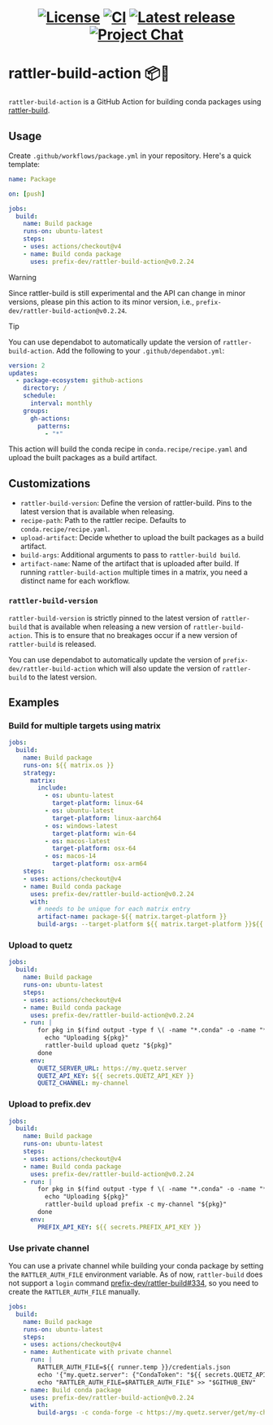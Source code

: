 <h1 align="center">

[![License][license-badge]][license]
[![CI][test-badge]][test]
[![Latest release][latest-release-badge]][releases]
[![Project Chat][chat-badge]][chat-url]

[license-badge]: https://img.shields.io/github/license/prefix-dev/rattler-build-action?style=flat-square
[license]: ./LICENSE
[test-badge]: https://img.shields.io/github/actions/workflow/status/prefix-dev/rattler-build-action/test.yml?style=flat-square
[test]: https://github.com/prefix-dev/rattler-build-action/actions/
[latest-release-badge]: https://img.shields.io/github/v/tag/prefix-dev/rattler-build-action?style=flat-square&label=latest&sort=semver
[releases]: https://github.com/prefix-dev/rattler-build-action/releases
[chat-badge]: https://img.shields.io/discord/1082332781146800168.svg?label=&logo=discord&logoColor=ffffff&color=7389D8&labelColor=6A7EC2&style=flat-square
[chat-url]: https://discord.gg/kKV8ZxyzY4

</h1>

# rattler-build-action 📦🐍

`rattler-build-action` is a GitHub Action for building conda packages using [rattler-build](https://github.com/prefix-dev/rattler-build).

## Usage

Create `.github/workflows/package.yml` in your repository. Here's a quick template:

```yml
name: Package

on: [push]

jobs:
  build:
    name: Build package
    runs-on: ubuntu-latest
    steps:
    - uses: actions/checkout@v4
    - name: Build conda package
      uses: prefix-dev/rattler-build-action@v0.2.24
```

> [!WARNING]
> Since rattler-build is still experimental and the API can change in minor versions, please pin this action to its minor version, i.e., `prefix-dev/rattler-build-action@v0.2.24`.

> [!TIP]
> You can use dependabot to automatically update the version of `rattler-build-action`. Add the following to your `.github/dependabot.yml`:
>
> ```yml
> version: 2
> updates:
>   - package-ecosystem: github-actions
>     directory: /
>     schedule:
>       interval: monthly
>     groups:
>       gh-actions:
>         patterns:
>           - "*"
> ```

This action will build the conda recipe in `conda.recipe/recipe.yaml` and upload the built packages as a build artifact.

## Customizations

- `rattler-build-version`: Define the version of rattler-build. Pins to the latest version that is available when releasing.
- `recipe-path`: Path to the rattler recipe. Defaults to `conda.recipe/recipe.yaml`.
- `upload-artifact`: Decide whether to upload the built packages as a build artifact.
- `build-args`: Additional arguments to pass to `rattler-build build`.
- `artifact-name`: Name of the artifact that is uploaded after build. If running `rattler-build-action` multiple times in a matrix, you need a distinct name for each workflow.

### `rattler-build-version`

`rattler-build-version` is strictly pinned to the latest version of `rattler-build` that is available when releasing a new version of `rattler-build-action`.
This is to ensure that no breakages occur if a new version of `rattler-build` is released.

You can use dependabot to automatically update the version of `prefix-dev/rattler-build-action` which will also update the version of `rattler-build` to the latest version.

## Examples

### Build for multiple targets using matrix

```yml
jobs:
  build:
    name: Build package
    runs-on: ${{ matrix.os }}
    strategy:
      matrix:
        include:
          - os: ubuntu-latest
            target-platform: linux-64
          - os: ubuntu-latest
            target-platform: linux-aarch64
          - os: windows-latest
            target-platform: win-64
          - os: macos-latest
            target-platform: osx-64
          - os: macos-14
            target-platform: osx-arm64
    steps:
    - uses: actions/checkout@v4
    - name: Build conda package
      uses: prefix-dev/rattler-build-action@v0.2.24
      with:
        # needs to be unique for each matrix entry
        artifact-name: package-${{ matrix.target-platform }}
        build-args: --target-platform ${{ matrix.target-platform }}${{ matrix.target-platform == 'linux-aarch64' && ' --no-test' || '' }}
```

### Upload to quetz

```yml
jobs:
  build:
    name: Build package
    runs-on: ubuntu-latest
    steps:
    - uses: actions/checkout@v4
    - name: Build conda package
      uses: prefix-dev/rattler-build-action@v0.2.24
    - run: |
        for pkg in $(find output -type f \( -name "*.conda" -o -name "*.tar.bz2" \) ); do
          echo "Uploading ${pkg}"
          rattler-build upload quetz "${pkg}"
        done
      env:
        QUETZ_SERVER_URL: https://my.quetz.server
        QUETZ_API_KEY: ${{ secrets.QUETZ_API_KEY }}
        QUETZ_CHANNEL: my-channel
```

### Upload to prefix.dev

```yml
jobs:
  build:
    name: Build package
    runs-on: ubuntu-latest
    steps:
    - uses: actions/checkout@v4
    - name: Build conda package
      uses: prefix-dev/rattler-build-action@v0.2.24
    - run: |
        for pkg in $(find output -type f \( -name "*.conda" -o -name "*.tar.bz2" \) ); do
          echo "Uploading ${pkg}"
          rattler-build upload prefix -c my-channel "${pkg}"
        done
      env:
        PREFIX_API_KEY: ${{ secrets.PREFIX_API_KEY }}
```

### Use private channel

You can use a private channel while building your conda package by setting the `RATTLER_AUTH_FILE` environment variable.
As of now, `rattler-build` does not support a `login` command [prefix-dev/rattler-build#334](https://github.com/prefix-dev/rattler-build/issues/334), so you need to create the `RATTLER_AUTH_FILE` manually.

```yml
jobs:
  build:
    name: Build package
    runs-on: ubuntu-latest
    steps:
    - uses: actions/checkout@v4
    - name: Authenticate with private channel
      run: |
        RATTLER_AUTH_FILE=${{ runner.temp }}/credentials.json
        echo '{"my.quetz.server": {"CondaToken": "${{ secrets.QUETZ_API_KEY }}"}}' > "$RATTLER_AUTH_FILE"
        echo "RATTLER_AUTH_FILE=$RATTLER_AUTH_FILE" >> "$GITHUB_ENV"
    - name: Build conda package
      uses: prefix-dev/rattler-build-action@v0.2.24
      with:
        build-args: -c conda-forge -c https://my.quetz.server/get/my-channel
```
